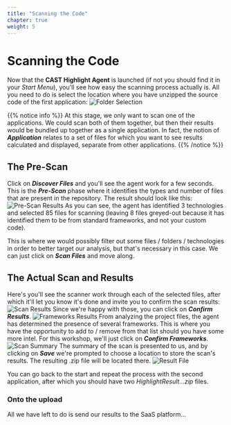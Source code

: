 ```yaml
---
title: "Scanning the Code"
chapter: true
weight: 5
---
```

# Scanning the Code

Now that the **CAST Highlight Agent** is launched (if not you should find it in your *Start Menu*), you'll see how easy the scanning process actually is. All you need to do is select the location where you have unzipped the source code of the first application:
![Folder Selection](/images/Scan-1.png)

{{% notice info %}}
At this stage, we only want to scan one of the applications. We could scan both of them together, but then their results would be bundled up together as a single application. In fact, the notion of ***Application*** relates to a set of files for which you want to see results calculated and displayed, separate from other applications.
{{% /notice %}}

## The Pre-Scan

Click on ***Discover Files*** and you'll see the agent work for a few seconds. This is the ***Pre-Scan*** phase where it identifies the types and number of files that are present in the repository. The result should look like this:
![Pre-Scan Results](/images/Scan-2.png)
As you can see, the agent has identified 3 technologies and selected 85 files for scanning (leaving 8 files greyed-out because it has identified them to be from standard frameworks, and not your custom code). 

This is where we would possibly filter out some files / folders / technologies in order to better target our analysis, but that's necessary in this case. We can just click on ***Scan Files*** and move along.

## The Actual Scan and Results
Here's you'll see the scanner work through each of the selected files, after which it'll let you know it's done and invite you to confirm the scan results:
![Scan Results](/images/Scan-3.png)
Since we're happy with those, you can click on ***Confirm Results***.
![Frameworks Results](/images/Scan-4.png)
From analyzing the project files, the agent has determined the presence of several frameworks. This is where you have the opportunity to add to / remove from that list should you have some more intel. For this workshop, we'll just click on ***Confirm Frameworks***.
![Scan Summary](/images/Scan-5.png)
The summary of the scan is presented to us, and by clicking on ***Save*** we're prompted to choose a location to store the scan's results. The resulting .zip file will be located there.
![Result File](/images/Scan-6.png)

You can go back to the start and repeat the process with the second application, after which you should have two *HighlightResult...zip* files.

### Onto the upload
All we have left to do is send our results to the SaaS platform...